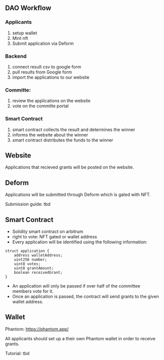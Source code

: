 ## DAO Workflow

### Applicants

1.  setup wallet
2.  Mint nft
3.  Submit application via Deform

### Backend

1. connect result csv to google form
2. pull results from Google form
3. import the applications to our website

### Committe:

1. review the applications on the website
2. vote on the committe portal


### Smart Contract

1. smart contract collects the result and determines the winner
2. informs the website about the winner
3. smart contract distributes the funds to the winner




## Website

Applications that recieved grants will be posted on the website. 

## Deform

Applications will be submitted through Deform which is gated with NFT. 

Submission guide: tbd 

## Smart Contract

- Solidity smart contract on arbitrum
- right to vote: NFT gated or wallet address 
- Every application will be identified using the following information: 
```
struct application {
    address walletAddress;  
    uint256 number;   
    uint8 votes;   
    uint8 grantAmount;
    boolean receivedGrant;
}
```
- An application will only be passed if over half of the committee members vote for it. 
- Once an application is passed, the contract will send grants to the given wallet address. 


    
    

## Wallet

Phantom: https://phantom.app/

All applicants should set up a their own Phantom wallet in order to receive grants. 

Tutorial: tbd 

